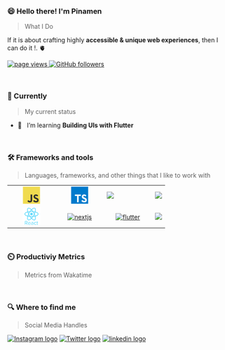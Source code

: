### 😄 Hello there! I'm Pinamen
> What I Do 

If it is about crafting highly **accessible & unique web experiences**, then I can do it !. 🫀
<br>

<p align="left">
  <a href="https://github.com/Gyekye/Gyekye">
    <img src="https://komarev.com/ghpvc/?username=Gyekye" alt="page views" />
  </a>
  <a href="https://github.com/Gyekye?tab=followers">
    <img alt="GitHub followers" src="https://img.shields.io/github/followers/Gyekye?color=green&logo=github">
  </a>
</p>

<br>

### 🤳 Currently
> My current status

- :seedling: &nbsp; I’m learning **Building UIs with Flutter**

<br>

### 🛠 Frameworks and tools
> Languages, frameworks, and other things that I like to work with 

<table>
  <tr>
    <td align="center" width="96">
      <a href="https://developer.mozilla.org/en-US/docs/Web/JavaScript" target="_blank" rel="noreferrer"> 
        <img src="https://raw.githubusercontent.com/devicons/devicon/master/icons/javascript/javascript-original.svg" alt="javascript" width="40"                      height="40"/> 
      </a>
    </td>
    <td align="center" width="96">
      <a href="https://www.typescriptlang.org/docs/handbook/typescript-in-5-minutes.html">
         <img src="https://raw.githubusercontent.com/devicons/devicon/master/icons/typescript/typescript-original.svg" alt="typescript" width="40"                      height="40"/> 
      </a>
    </td>
    <td>
        <img src="https://cdn.jsdelivr.net/gh/devicons/devicon/icons/dart/dart-original.svg" />
    </td>
    <td>
        <img src="https://cdn.jsdelivr.net/gh/devicons/devicon/icons/python/python-original.svg" />
    </td>
  </tr>
  <tr>
    <td align="center" width="96">
       <a href="https://reactjs.org/" target="_blank" rel="noreferrer"> 
         <img src="https://raw.githubusercontent.com/devicons/devicon/master/icons/react/react-original-wordmark.svg" alt="react" width="40"                     height="40"/>      
      </a> 
    </td>
    <td align="center" width="96">
      <a href="https://nextjs.org/" target="_blank" rel="noreferrer">
        <img src="https://cdn.worldvectorlogo.com/logos/nextjs-2.svg" alt="nextjs" width="40" height="40"/>
      </a> 
    </td>
    <td align="center" width="96">
      <a href="https://flutter.dev" target="_blank" rel="noreferrer"> 
        <img src="https://www.vectorlogo.zone/logos/flutterio/flutterio-icon.svg" alt="flutter" width="40" height="40"/>
      </a> 
    </td>
    <td>
        <img src="https://cdn.jsdelivr.net/gh/devicons/devicon/icons/python/python-original.svg" />
    </td>
  </tr>
</table>

<br>

### ⏲️ Productiviy Metrics
> Metrics from Wakatime

<!--START_SECTION:waka-->

<!--END_SECTION:waka-->

<br>

### 🔍 Where to find me
> Social Media Handles

[<img src="https://img.shields.io/badge/Instagram-282C34?logo=instagram&logoColor=0077B5" alt="Instagram logo" title="Instagram" height="25" />](https://www.instagram.com/pina_men/)
[<img src="https://img.shields.io/badge/Twitter-282C34?logo=twitter&logoColor=0077B5" alt="Twitter logo" title="twitter" height="25" />](https://www.twitter.com/Gyepina/)
[<img src="https://img.shields.io/badge/LinkedIn-282C34?logo=linkedin&logoColor=0077B5" alt="linkedin logo" title="linkedin" height="25" />](https://www.linkedin.com/in/richmond-gyekye-714028203)
